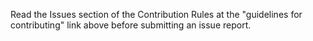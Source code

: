 Read the Issues section of the Contribution Rules at the "guidelines for contributing" link above before submitting an issue report.
